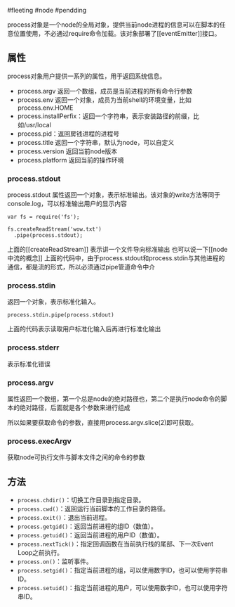 #fleeting #node #pendding 

process对象是一个node的全局对象，提供当前node进程的信息可以在脚本的任意位置使用，不必通过require命令加载。该对象部署了[[eventEmitter]]接口。

## 属性
process对象用户提供一系列的属性，用于返回系统信息。
- process.argv 返回一个数组，成员是当前进程的所有命令行参数
- process.env 返回一个对象，成员为当前shell的环境变量，比如process.env.HOME
- process.installPerfix：返回一个字符串，表示安装路径的前缀，比如/usr/local
- process.pid：返回房钱进程的进程号
- process.title 返回一个字符串，默认为node，可以自定义
- process.version 返回当前node版本
- process.platform 返回当前的操作环境
### process.stdout
process.stdout 属性返回一个对象，表示标准输出。该对象的write方法等同于console.log，可以标准输出用户的显示内容
```
var fs = require('fs');

fs.createReadStream('wow.txt')
  .pipe(process.stdout);
```
上面的[[createReadStream]] 表示讲一个文件导向标准输出 也可以说一下[[node中流的概念]]
上面的代码中，由于process.stdout和process.stdin与其他进程的通信，都是流的形式，所以必须通过pipe管道命令中介
### process.stdin
返回一个对象，表示标准化输入。 

```javascipt
process.stdin.pipe(process.stdout)
```
上面的代码表示读取用户标准化输入后再进行标准化输出

### process.stderr
表示标准化错误

### process.argv

属性返回一个数组，第一个总是node的绝对路径也，第二个是执行node命令的脚本的绝对路径，后面就是各个参数来进行组成

所以如果要获取命令的参数，直接用process.argv.slice(2)即可获取。

### process.execArgv

获取node可执行文件与脚本文件之间的命令的参数

## 方法

-   `process.chdir()`：切换工作目录到指定目录。
-   `process.cwd()`：返回运行当前脚本的工作目录的路径。
-   `process.exit()`：退出当前进程。
-   `process.getgid()`：返回当前进程的组ID（数值）。
-   `process.getuid()`：返回当前进程的用户ID（数值）。
-   `process.nextTick()`：指定回调函数在当前执行栈的尾部、下一次Event Loop之前执行。
-   `process.on()`：监听事件。
-   `process.setgid()`：指定当前进程的组，可以使用数字ID，也可以使用字符串ID。
-   `process.setuid()`：指定当前进程的用户，可以使用数字ID，也可以使用字符串ID。
